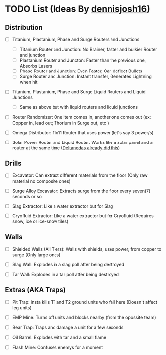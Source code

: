 # TODO List (Ideas By [dennisjosh16](https://github.com/dennisjosh16))

## Distribution

- [ ] Titanium, Plastanium, Phase and Surge Routers and Junctions

    - [ ] Titanium Router and Junction: No Brainer, faster and bulkier Router and junction
    - [ ] Plastanium Router and Juncton: Faster than the previous one, Absorbs Lasers
    - [ ] Phase Router and Junction: Even Faster, Can deflect Bullets
    - [ ] Surge Router and Junction: Instant transfer, Generates Lightning when hit

- [ ] Titanium, Plastanium, Phase and Surge Liquid Routers and Liquid Junctions

    - [ ] Same as above but with liquid routers and liquid junctions 

- [ ] Router Randomizer: One item comes in, another one comes out (ex: Copper in, lead out; Thorium in Surge out, etc ) 

- [ ] Omega Distributor: 11x11 Router that uses power (let's say 3 power/s)

- [ ] Solar Power Router and Liquid Router: Works like a solar panel and a router at the same time ([Deltanedas already did this](https://github.com/DeltaNedas/routorio/blob/master/content/blocks/power/solar-router.json))

## Drills

- [ ] Excavator: Can extract different materials from the floor (Only raw material no composite ones)

- [ ] Surge Alloy Excavator: Extracts surge from the floor every seven(7) seconds or so

- [ ] Slag Extractor: Like a water extractor but for Slag

- [ ] Cryofluid Extractor: Like a water extractor but for Cryofluid (Requires snow, ice or ice-snow tiles)

## Walls

- [ ] Shielded Walls (All Tiers): Walls with shields, uses power, from copper to surge (Only large ones)

- [ ] Slag Wall: Explodes in a slag poll after being destroyed

- [ ] Tar Wall: Explodes in a tar poll atfer being destroyed

## Extras (AKA Traps)

- [ ] Pit Trap: insta kills T1 and T2 ground units who fall here (Doesn't affect leg units)

- [ ] EMP Mine: Turns off units and blocks nearby (from the opossite team)

- [ ] Bear Trap: Traps and damage a unit for a few seconds

- [ ] Oil Barrel: Explodes with tar and a small flame

- [ ] Flash Mine: Confuses enemys for a moment
